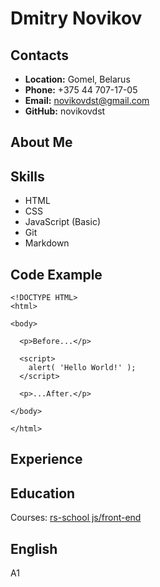 # Dmitry Novikov
## Contacts
* **Location:** Gomel, Belarus
* **Phone:** +375 44 707-17-05
* **Email:** novikovdst@gmail.com
* **GitHub:** novikovdst
## About Me


## Skills
*  HTML
*  CSS
*  JavaScript (Basic)
*  Git
*  Markdown
## Code Example
```
<!DOCTYPE HTML>
<html>

<body>

  <p>Before...</p>

  <script>
    alert( 'Hello World!' );
  </script>

  <p>...After.</p>

</body>

</html>
```
## Experience
## Education
Courses:
[rs-school js/front-end](https://rs.school/js-stage0/)

## English
A1
